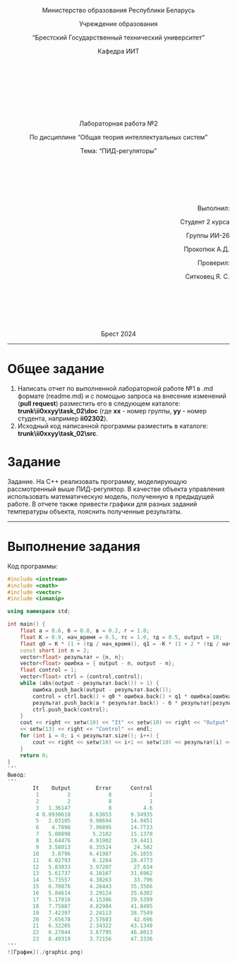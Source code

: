 <p align="center"> Министерство образования Республики Беларусь</p>
<p align="center">Учреждение образования</p>
<p align="center">“Брестский Государственный технический университет”</p>
<p align="center">Кафедра ИИТ</p>
<br><br><br><br><br><br><br>
<p align="center">Лабораторная работа №2</p>
<p align="center">По дисциплине “Общая теория интеллектуальных систем”</p>
<p align="center">Тема: “ПИД-регуляторы”</p>
<br><br><br><br><br>
<p align="right">Выполнил:</p>
<p align="right">Студент 2 курса</p>
<p align="right">Группы ИИ-26</p>
<p align="right">Прокопюк А.Д.</p>
<p align="right">Проверил:</p>
<p align="right">Ситковец Я. С.</p>
<br><br><br><br><br>
<p align="center">Брест 2024</p>

<hr>

# Общее задание #
1. Написать отчет по выполненной лабораторной работе №1 в .md формате (readme.md) и с помощью запроса на внесение изменений (**pull request**) разместить его в следующем каталоге: **trunk\ii0xxyy\task_02\doc** (где **xx** - номер группы, **yy** - номер студента, например **ii02302**).
2. Исходный код написанной программы разместить в каталоге: **trunk\ii0xxyy\task_02\src**.

# Задание #
Задание. На C++ реализовать программу, моделирующую рассмотренный выше ПИД-регулятор. В качестве объекта управления использовать математическую модель, полученную в предыдущей работе. В отчете также привести графики для разных заданий температуры объекта, пояснить полученные результаты.


<hr>

# Выполнение задания #

Код программы:
```C++
#include <iostream>
#include <cmath>
#include <vector>
#include <iomanip>

using namespace std;

int main() {  
    float а = 0.6, б = 0.8, в = 0.2, г = 1.0;
    float К = 0.9, нач_время = 0.5, тс = 1.0, тд = 0.5, output = 10;
    float q0 = К * (1 + (тд / нач_время)), q1 = -К * (1 + 2 * (тд / нач_время) - (нач_время / тс)), q2 = К * (тд / нач_время);
    const short int n = 2;
    vector<float> результат = {n, n};
    vector<float> ошибка = { output - n, output - n};
    float control = 1;
    vector<float> ctrl = {control,control};
    while (abs(output - результат.back()) > 1) {
        ошибка.push_back(output - результат.back());
        control = ctrl.back() + q0 * ошибка.back() + q1 * ошибка[ошибка.size() - 2] + q2 * ошибка[ошибка.size() - 3];
        результат.push_back(а * результат.back() - б * результат[результат.size()-2] + в * control + г * sin(ctrl.back()));
        ctrl.push_back(control);
    }
    cout << right << setw(10) << "It" << setw(10) << right << "Output" << setw(13) << right << "Error" 
    << setw(13) << right << "Control" << endl;
    for (int i = 0; i < результат.size(); i++) {
        cout << right << setw(10) << i+1 << setw(10) << результат[i] << setw(13) << ошибка[i] << setw(13) << ctrl[i] << endl;
    }
    return 0;
}
'''
Вывод:
'''
        It    Output        Error      Control
         1         2            8            1
         2         2            8            1
         3   1.36147            8          4.6
         4 0.0930618      8.63853      9.34935
         5   2.03105      9.90694      14.9451
         6    4.7898      7.96895      14.7733
         7   5.08098       5.2102      15.1378
         8   3.64476      4.91902      19.4411
         9   3.58013      6.35524       24.502
        10    3.8796      6.41987      26.1855
        11   6.02793       6.1204      28.4773
        12   5.83833      3.97207       27.634
        13   5.61737      4.16167      31.6962
        14   5.73557      4.38263       33.796
        15   6.70876      4.26443      35.3566
        16   5.84614      3.29124      35.6302
        17   5.17016      4.15386      39.5399
        18   7.75887      4.82984      41.8495
        19   7.42397      2.24113      38.7549
        20   7.65678      2.57603       42.696
        21   6.32205      2.34322      43.1348
        22   6.27844      3.67795      46.8013
        23   8.49319      3.72156      47.3336
'''
![График](./graphic.png)